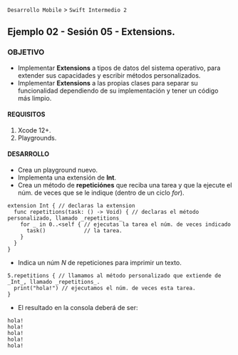 `Desarrollo Mobile` > `Swift Intermedio 2`

## Ejemplo 02 - Sesión 05 - Extensions.

### OBJETIVO

- Implementar **Extensions** a tipos de datos del sistema operativo, para extender sus capacidades y escribir métodos personalizados.
- Implementar **Extensions** a las propias clases para separar su funcionalidad dependiendo de su implementación y tener un código más limpio.

#### REQUISITOS

1. Xcode 12+.
2. Playgrounds.

#### DESARROLLO

- Crea un playground nuevo.
- Implementa una extensión de **Int**.
- Crea un método de **repeticiónes** que reciba una tarea y que la ejecute el núm. de veces que se le indique (dentro de un ciclo _for_).
```
extension Int { // declaras la extension
  func repetitions(task: () -> Void) { // declaras el método personalizado, llamado _repetitions_
    for _ in 0..<self { // ejecutas la tarea el núm. de veces indicado
      task()            // la tarea.
    }
  }
}
```
- Indica un núm _N_ de repeticiones para imprimir un texto.
```
5.repetitions { // llamamos al método personalizado que extiende de _Int_, llamado _repetitions_.
  print("hola!") // ejecutamos el núm. de veces esta tarea.
}
```
- El resultado en la consola deberá de ser:
```
hola!
hola!
hola!
hola!
hola!
```
